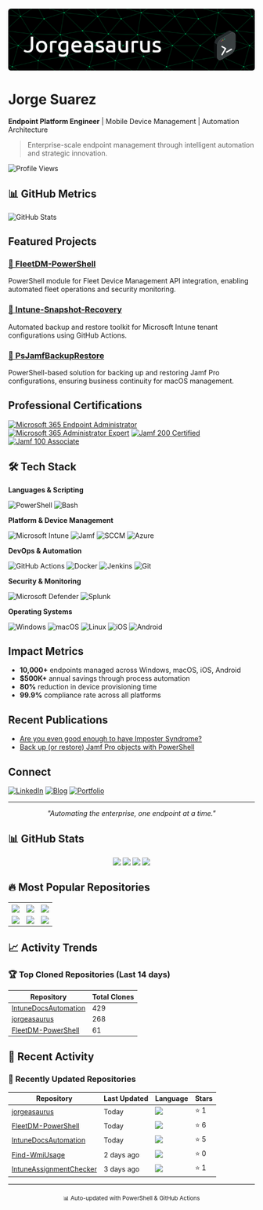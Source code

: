 <p align="center">
  <img src="./github-header-image.png" alt="Header" />
</p>

# Jorge Suarez

**Endpoint Platform Engineer** | Mobile Device Management | Automation Architecture

> Enterprise-scale endpoint management through intelligent automation and strategic innovation.

<p align="left">
  <img src="https://komarev.com/ghpvc/?username=jorgeasaurus&base=1000" alt="Profile Views" />
</p>

## 📊 GitHub Metrics

![GitHub Stats](https://github-readme-stats.vercel.app/api?username=jorgeasaurus&show_icons=true&count_private=true&hide_border=true)

## Featured Projects

### [🚀 FleetDM-PowerShell](https://github.com/jorgeasaurus/FleetDM-PowerShell)
PowerShell module for Fleet Device Management API integration, enabling automated fleet operations and security monitoring.

### [📸 Intune-Snapshot-Recovery](https://github.com/jorgeasaurus/Intune-Snapshot-Recovery)
Automated backup and restore toolkit for Microsoft Intune tenant configurations using GitHub Actions.

### [🍎 PsJamfBackupRestore](https://github.com/jorgeasaurus/PsJamfBackupRestore)
PowerShell-based solution for backing up and restoring Jamf Pro configurations, ensuring business continuity for macOS management.

## Professional Certifications

[![Microsoft 365 Endpoint Administrator](https://img.shields.io/badge/Microsoft_365-Endpoint_Administrator-0078D4?style=flat-square&logo=microsoft)](https://learn.microsoft.com/api/credentials/share/en-us/JorgeSuarez-7408/A2B291647B02D103?sharingId=5EFF7C32EF47CA0D)
[![Microsoft 365 Administrator Expert](https://img.shields.io/badge/Microsoft_365-Administrator_Expert-0078D4?style=flat-square&logo=microsoft)](https://learn.microsoft.com/api/credentials/share/en-us/JorgeSuarez-7408/F41320F517848E99?sharingId=5EFF7C32EF47CA0D)
[![Jamf 200 Certified](https://img.shields.io/badge/Jamf-200_Certified-black?style=flat-square&logo=apple)](https://account.jamf.com/training-courses/certificate/tVCte1XUW74S0_U994fQCg)
[![Jamf 100 Associate](https://img.shields.io/badge/Jamf-100_Associate-black?style=flat-square&logo=apple)](https://www.credly.com/badges/ff9ab26b-6b3d-4968-99cb-4d00b63b8411/public_url)

## 🛠️ Tech Stack

**Languages & Scripting**

![PowerShell](https://img.shields.io/badge/PowerShell-5391FE?style=flat-square&logo=powershell&logoColor=white)
![Bash](https://img.shields.io/badge/Bash-4EAA25?style=flat-square&logo=gnu-bash&logoColor=white)

**Platform & Device Management**

![Microsoft Intune](https://img.shields.io/badge/Microsoft_Intune-0078D4?style=flat-square&logo=microsoft&logoColor=white)
![Jamf](https://img.shields.io/badge/Jamf_Pro-000000?style=flat-square&logo=apple&logoColor=white)
![SCCM](https://img.shields.io/badge/SCCM/MECM-0078D4?style=flat-square&logo=microsoft&logoColor=white)
![Azure](https://img.shields.io/badge/Azure_AD/Entra-0078D4?style=flat-square&logo=microsoft-azure&logoColor=white)

**DevOps & Automation**

![GitHub Actions](https://img.shields.io/badge/GitHub_Actions-2088FF?style=flat-square&logo=github-actions&logoColor=white)
![Docker](https://img.shields.io/badge/Docker-2496ED?style=flat-square&logo=docker&logoColor=white)
![Jenkins](https://img.shields.io/badge/Jenkins-D24939?style=flat-square&logo=jenkins&logoColor=white)
![Git](https://img.shields.io/badge/Git-F05032?style=flat-square&logo=git&logoColor=white)

**Security & Monitoring**

![Microsoft Defender](https://img.shields.io/badge/Microsoft_Defender-0078D4?style=flat-square&logo=microsoft&logoColor=white)
![Splunk](https://img.shields.io/badge/Splunk-000000?style=flat-square&logo=splunk&logoColor=white)

**Operating Systems**

![Windows](https://img.shields.io/badge/Windows-0078D6?style=flat-square&logo=windows&logoColor=white)
![macOS](https://img.shields.io/badge/macOS-000000?style=flat-square&logo=apple&logoColor=white)
![Linux](https://img.shields.io/badge/Linux-FCC624?style=flat-square&logo=linux&logoColor=black)
![iOS](https://img.shields.io/badge/iOS-000000?style=flat-square&logo=ios&logoColor=white)
![Android](https://img.shields.io/badge/Android-3DDC84?style=flat-square&logo=android&logoColor=white)

## Impact Metrics

- **10,000+** endpoints managed across Windows, macOS, iOS, Android
- **$500K+** annual savings through process automation
- **80%** reduction in device provisioning time
- **99.9%** compliance rate across all platforms


## Recent Publications

- [Are you even good enough to have Imposter Syndrome?](https://www.jorgeasaur.us/are-you-even-good-enough-to-have-imposter-syndrome/)
- [Back up (or restore) Jamf Pro objects with PowerShell](https://www.jorgeasaur.us/back-up-or-restore-jamf-pro-objects-with-powershell/)

## Connect

[![LinkedIn](https://img.shields.io/badge/LinkedIn-jorgeasaurus-0077B5?style=flat-square&logo=linkedin)](https://linkedin.com/in/jorgeasaurus)
[![Blog](https://img.shields.io/badge/Blog-jorgeasaur.us-FF5722?style=flat-square&logo=blogger)](https://www.jorgeasaur.us)
[![Portfolio](https://img.shields.io/badge/Portfolio-Interactive-2088FF?style=flat-square&logo=github)](https://jorgeasaurus.github.io/jorgeasaurus/)

---

<p align="center">
  <i>"Automating the enterprise, one endpoint at a time."</i>
</p>

<!-- GITHUB-ACTIVITY:START -->
<!-- GitHub Activity Report - Auto-generated -->
<!-- Last Updated: 2025-10-15 02:34:36 UTC -->

## 📊 GitHub Stats

<div align="center">
  
![](https://img.shields.io/badge/Total_Repos-53-blue?style=for-the-badge)
![](https://img.shields.io/badge/Total_Stars-107-yellow?style=for-the-badge)
![](https://img.shields.io/badge/Total_Forks-16-green?style=for-the-badge)
![](https://img.shields.io/badge/Total_Clones-923-purple?style=for-the-badge)

</div>

## 🔥 Most Popular Repositories

<div align="center">
<table>
<tr>
<td>
  <a href="https://github.com/jorgeasaurus/MgConsoleGuiGraphSearch">
    <img align="center" src="https://github-readme-stats.vercel.app/api/pin/?username=jorgeasaurus&repo=MgConsoleGuiGraphSearch&theme=dark&hide_border=true" />
  </a>
</td>
<td>
  <a href="https://github.com/jorgeasaurus/XpMdmExplorer">
    <img align="center" src="https://github-readme-stats.vercel.app/api/pin/?username=jorgeasaurus&repo=XpMdmExplorer&theme=dark&hide_border=true" />
  </a>
</td>
<td>
  <a href="https://github.com/jorgeasaurus/Intune-Snapshot-Recovery">
    <img align="center" src="https://github-readme-stats.vercel.app/api/pin/?username=jorgeasaurus&repo=Intune-Snapshot-Recovery&theme=dark&hide_border=true" />
  </a>
</td>
</tr>
<tr>
<td>
  <a href="https://github.com/jorgeasaurus/FleetDM-PowerShell">
    <img align="center" src="https://github-readme-stats.vercel.app/api/pin/?username=jorgeasaurus&repo=FleetDM-PowerShell&theme=dark&hide_border=true" />
  </a>
</td>
<td>
  <a href="https://github.com/jorgeasaurus/WinGet-Manifest-Fetcher">
    <img align="center" src="https://github-readme-stats.vercel.app/api/pin/?username=jorgeasaurus&repo=WinGet-Manifest-Fetcher&theme=dark&hide_border=true" />
  </a>
</td>
<td>
  <a href="https://github.com/jorgeasaurus/PsJamfBackupRestore">
    <img align="center" src="https://github-readme-stats.vercel.app/api/pin/?username=jorgeasaurus&repo=PsJamfBackupRestore&theme=dark&hide_border=true" />
  </a>
</td>
</tr>
</table>
</div>

## 📈 Activity Trends

### 🏆 Top Cloned Repositories (Last 14 days)

| Repository | Total Clones |
|------------|-------------|
| [IntuneDocsAutomation](https://github.com/jorgeasaurus/IntuneDocsAutomation) | 429 |
| [jorgeasaurus](https://github.com/jorgeasaurus/jorgeasaurus) | 268 |
| [FleetDM-PowerShell](https://github.com/jorgeasaurus/FleetDM-PowerShell) | 61 |

## 📅 Recent Activity

### 🚀 Recently Updated Repositories

| Repository | Last Updated | Language | Stars |
|------------|--------------|----------|-------|
| [jorgeasaurus](https://github.com/jorgeasaurus/jorgeasaurus) | Today | ![](https://img.shields.io/badge/-HTML-e34c26?style=flat-square&logoColor=white) | ⭐ 1 |
| [FleetDM-PowerShell](https://github.com/jorgeasaurus/FleetDM-PowerShell) | Today | ![](https://img.shields.io/badge/-PowerShell-012456?style=flat-square&logoColor=white) | ⭐ 6 |
| [IntuneDocsAutomation](https://github.com/jorgeasaurus/IntuneDocsAutomation) | Today | ![](https://img.shields.io/badge/-HTML-e34c26?style=flat-square&logoColor=white) | ⭐ 5 |
| [Find-WmiUsage](https://github.com/jorgeasaurus/Find-WmiUsage) | 2 days ago | ![](https://img.shields.io/badge/-PowerShell-012456?style=flat-square&logoColor=white) | ⭐ 0 |
| [IntuneAssignmentChecker](https://github.com/jorgeasaurus/IntuneAssignmentChecker) | 3 days ago | ![](https://img.shields.io/badge/-PowerShell-012456?style=flat-square&logoColor=white) | ⭐ 1 |

---

<div align="center">
  <sub>📊 Auto-updated with PowerShell & GitHub Actions</sub>
</div>

<!-- Profile Report Generated by GitHub Activity Analyzer -->
<!-- GITHUB-ACTIVITY:END -->
